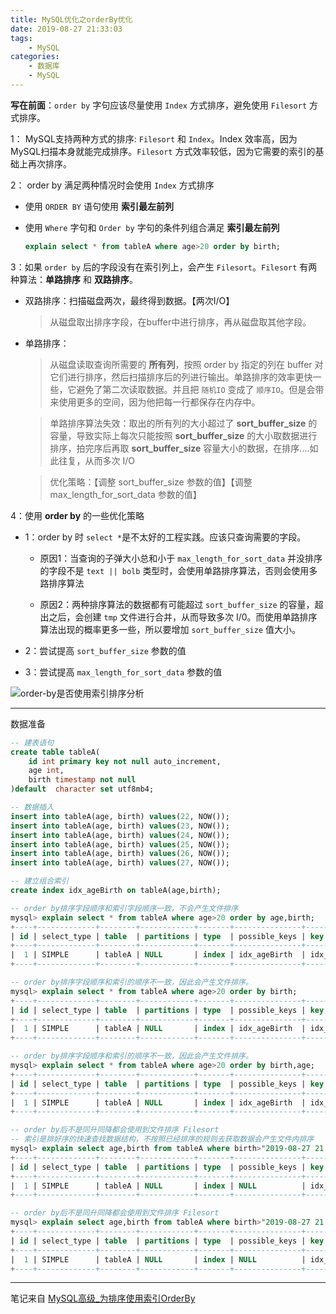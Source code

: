 ```yaml
---
title: MySQL优化之orderBy优化
date: 2019-08-27 21:33:03
tags:
    - MySQL
categories:
    - 数据库
    - MySQL
---
```


**写在前面**：`order by` 字句应该尽量使用 `Index` 方式排序，避免使用 `Filesort` 方式排序。

<!--more-->

1： MySQL支持两种方式的排序: `Filesort` 和 `Index`。Index 效率高，因为MySQL扫描本身就能完成排序。`Filesort` 方式效率较低，因为它需要的索引的基础上再次排序。

2： order by 满足两种情况时会使用 `Index` 方式排序

- 使用 `ORDER BY` 语句使用 **索引最左前列**

- 使用 `Where` 字句和 `Order by` 字句的条件列组合满足  **索引最左前列**

    ```sql
    explain select * from tableA where age>20 order by birth;
    ```

3：如果 `order by` 后的字段没有在索引列上，会产生 `Filesort`。`Filesort` 有两种算法：**单路排序** 和 **双路排序**。

- 双路排序：扫描磁盘两次，最终得到数据。【两次I/O】

    > 从磁盘取出排序字段，在buffer中进行排序，再从磁盘取其他字段。

- 单路排序：

    > 从磁盘读取查询所需要的 **所有列**，按照 order by 指定的列在 buffer 对它们进行排序，然后扫描排序后的列进行输出。单路排序的效率更快一些，它避免了第二次读取数据。并且把 `随机IO` 变成了 `顺序IO`。但是会带来使用更多的空间，因为他把每一行都保存在内存中。

    > 单路排序算法失效：取出的所有列的大小超过了 **sort_buffer_size** 的容量，导致实际上每次只能按照 **sort_buffer_size** 的大小取数据进行排序，拍完序后再取 **sort_buffer_size** 容量大小的数据，在排序....如此往复，从而多次 I/O

    > 优化策略：【调整 sort_buffer_size 参数的值】【调整max_length_for_sort_data 参数的值】

4：使用 **order by** 的一些优化策略

- 1：order by 时 `select *`是不太好的工程实践。应该只查询需要的字段。

    - 原因1：当查询的子弹大小总和小于 `max_length_for_sort_data` 并没排序的字段不是 `text || bolb` 类型时，会使用单路排序算法，否则会使用多路排序算法

    - 原因2：两种排序算法的数据都有可能超过 `sort_buffer_size` 的容量，超出之后，会创建 `tmp` 文件进行合并，从而导致多次 I/0。而使用单路排序算法出现的概率更多一些，所以要增加 `sort_buffer_size` 值大小。

- 2：尝试提高 `sort_buffer_size` 参数的值

- 3：尝试提高 `max_length_for_sort_data` 参数的值

![order-by是否使用索引排序分析](/images/blog/8-order-by是否使用索引排序分析.jpeg)

---

数据准备

```sql
-- 建表语句
create table tableA(
    id int primary key not null auto_increment,
    age int,
    birth timestamp not null
)default  character set utf8mb4;

-- 数据插入
insert into tableA(age, birth) values(22, NOW());
insert into tableA(age, birth) values(23, NOW());
insert into tableA(age, birth) values(24, NOW());
insert into tableA(age, birth) values(25, NOW());
insert into tableA(age, birth) values(26, NOW());
insert into tableA(age, birth) values(27, NOW());

-- 建立组合索引
create index idx_ageBirth on tableA(age,birth);

-- order by排序字段顺序和索引字段顺序一致，不会产生文件排序
mysql> explain select * from tableA where age>20 order by age,birth;
+----+-------------+--------+------------+-------+---------------+--------------+---------+------+------+----------+--------------------------+
| id | select_type | table  | partitions | type  | possible_keys | key          | key_len | ref  | rows | filtered | Extra                    |
+----+-------------+--------+------------+-------+---------------+--------------+---------+------+------+----------+--------------------------+
|  1 | SIMPLE      | tableA | NULL       | index | idx_ageBirth  | idx_ageBirth | 9       | NULL |    6 |   100.00 | Using where; Using index |
+----+-------------+--------+------------+-------+---------------+--------------+---------+------+------+----------+--------------------------+

-- order by排序字段顺序和索引的顺序不一致，因此会产生文件排序。
mysql> explain select * from tableA where age>20 order by birth;
+----+-------------+--------+------------+-------+---------------+--------------+---------+------+------+----------+------------------------------------------+
| id | select_type | table  | partitions | type  | possible_keys | key          | key_len | ref  | rows | filtered | Extra                                    |
+----+-------------+--------+------------+-------+---------------+--------------+---------+------+------+----------+------------------------------------------+
|  1 | SIMPLE      | tableA | NULL       | index | idx_ageBirth  | idx_ageBirth | 9       | NULL |    6 |   100.00 | Using where; Using index; Using filesort |
+----+-------------+--------+------------+-------+---------------+--------------+---------+------+------+----------+------------------------------------------+

-- order by排序字段顺序和索引的顺序不一致，因此会产生文件排序。
mysql> explain select * from tableA where age>20 order by birth,age;
+----+-------------+--------+------------+-------+---------------+--------------+---------+------+------+----------+------------------------------------------+
| id | select_type | table  | partitions | type  | possible_keys | key          | key_len | ref  | rows | filtered | Extra                                    |
+----+-------------+--------+------------+-------+---------------+--------------+---------+------+------+----------+------------------------------------------+
|  1 | SIMPLE      | tableA | NULL       | index | idx_ageBirth  | idx_ageBirth | 9       | NULL |    6 |   100.00 | Using where; Using index; Using filesort |
+----+-------------+--------+------------+-------+---------------+--------------+---------+------+------+----------+------------------------------------------+

-- order by后不是同升同降都会使用到文件排序 Filesort
-- 索引是排好序的快速查找数据结构，不按照已经排序的规则去获取数据会产生文件内排序
mysql> explain select age,birth from tableA where birth>"2019-08-27 21:52:08" order by age desc,birth asc;
+----+-------------+--------+------------+-------+---------------+--------------+---------+------+------+----------+------------------------------------------+
| id | select_type | table  | partitions | type  | possible_keys | key          | key_len | ref  | rows | filtered | Extra                                    |
+----+-------------+--------+------------+-------+---------------+--------------+---------+------+------+----------+------------------------------------------+
|  1 | SIMPLE      | tableA | NULL       | index | NULL          | idx_ageBirth | 9       | NULL |    6 |    33.33 | Using where; Using index; Using filesort |
+----+-------------+--------+------------+-------+---------------+--------------+---------+------+------+----------+------------------------------------------+

-- order by后不是同升同降都会使用到文件排序 Filesort
mysql> explain select age,birth from tableA where birth>"2019-08-27 21:52:08" order by age asc,birth desc;
+----+-------------+--------+------------+-------+---------------+--------------+---------+------+------+----------+------------------------------------------+
| id | select_type | table  | partitions | type  | possible_keys | key          | key_len | ref  | rows | filtered | Extra                                    |
+----+-------------+--------+------------+-------+---------------+--------------+---------+------+------+----------+------------------------------------------+
|  1 | SIMPLE      | tableA | NULL       | index | NULL          | idx_ageBirth | 9       | NULL |    6 |    33.33 | Using where; Using index; Using filesort |
+----+-------------+--------+------------+-------+---------------+--------------+---------+------+------+----------+------------------------------------------+

```
---
笔记来自 [MySQL高级_为排序使用索引OrderBy](https://www.bilibili.com/video/av49181542/?p=226)
